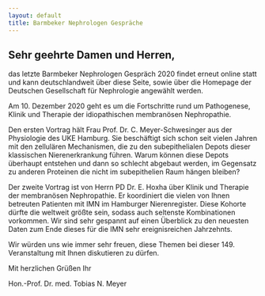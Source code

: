 ```yaml
---
layout: default
title: Barmbeker Nephrologen Gespräche
---
```

## Sehr geehrte Damen und Herren,

das letzte Barmbeker Nephrologen Gespräch 2020 findet erneut online statt und kann deutschlandweit über diese Seite, sowie über die Homepage der Deutschen Gesellschaft für Nephrologie angewählt werden.

Am 10. Dezember 2020 geht es um die Fortschritte rund um Pathogenese, Klinik und Therapie der idiopathischen membranösen Nephropathie.

Den ersten Vortrag hält Frau Prof. Dr. C. Meyer-Schwesinger aus der Physiologie des UKE Hamburg. Sie beschäftigt sich schon seit vielen Jahren mit den zellulären Mechanismen, die zu den subepithelialen Depots dieser klassischen Nierenerkrankung führen. Warum können diese Depots überhaupt entstehen und dann so schlecht abgebaut werden, im Gegensatz zu anderen Proteinen die nicht im subepithelien Raum hängen bleiben?

Der zweite Vortrag ist von Herrn PD Dr. E. Hoxha über
Klinik und Therapie der membranösen Nephropathie. Er koordiniert die vielen von Ihnen betreuten Patienten mit IMN im Hamburger Nierenregister. Diese Kohorte dürfte die weltweit größte sein, sodass auch seltenste Kombinationen vorkommen. Wir sind sehr gespannt auf einen Überblick zu den neuesten Daten zum Ende dieses für die IMN sehr ereignisreichen Jahrzehnts.

Wir würden uns wie immer sehr freuen, diese Themen bei dieser 149. Veranstaltung mit Ihnen diskutieren zu dürfen.

Mit herzlichen Grüßen Ihr

Hon.-Prof. Dr. med. Tobias N. Meyer
